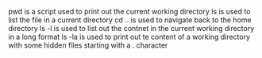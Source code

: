 pwd is a script used to print out the current working directory
ls is used to list the file in a current directory
cd .. is used to navigate back to the home directory
ls -l is used to list out the contnet in the current working directory in a long format
ls -la is used to print out te content of a working directory with some hidden files starting with a . character
